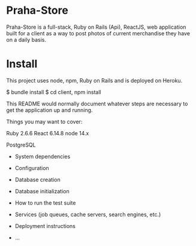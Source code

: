 # Praha-Store

Praha-Store is a full-stack, Ruby on Rails (Api), ReactJS, web application built for a client as a way to post photos of current merchandise they have on a daily basis.


# Install

This project uses node, npm, Ruby on Rails and is deployed on Heroku. 

$ bundle install
$ cd client, npm install 


This README would normally document whatever steps are necessary to get the
application up and running.

Things you may want to cover:

Ruby 2.6.6
React 6.14.8
node 14.x

PostgreSQL
* System dependencies

* Configuration

* Database creation

* Database initialization

* How to run the test suite

* Services (job queues, cache servers, search engines, etc.)

* Deployment instructions

* ...
